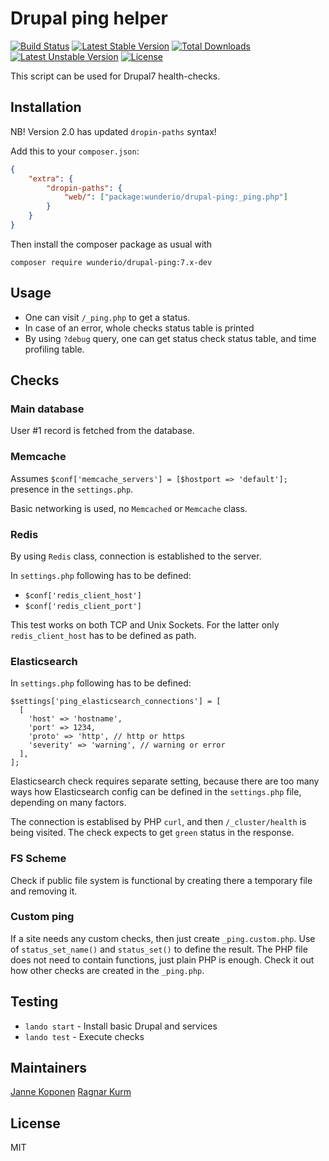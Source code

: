 # Drupal ping helper

[![Build Status](https://travis-ci.org/wunderio/drupal-ping.svg?branch=7.x)](https://travis-ci.org/wunderio/drupal-ping) [![Latest Stable Version](https://poser.pugx.org/wunderio/drupal-ping/v/stable)](https://packagist.org/packages/wunderio/drupal-ping) [![Total Downloads](https://poser.pugx.org/wunderio/drupal-ping/downloads)](https://packagist.org/packages/wunderio/drupal-ping) [![Latest Unstable Version](https://poser.pugx.org/wunderio/drupal-ping/v/unstable)](https://packagist.org/packages/wunderio/drupal-ping) [![License](https://poser.pugx.org/wunderio/drupal-ping/license)](https://packagist.org/packages/wunderio/drupal-ping)

This script can be used for Drupal7 health-checks.

## Installation

NB! Version 2.0 has updated `dropin-paths` syntax!

Add this to your `composer.json`:

```json
{
    "extra": {
        "dropin-paths": {
            "web/": ["package:wunderio/drupal-ping:_ping.php"]
        }
    }
}
```

Then install the composer package as usual with

```
composer require wunderio/drupal-ping:7.x-dev
```

## Usage

* One can visit `/_ping.php` to get a status.
* In case of an error, whole checks status table is printed
* By using `?debug` query, one can get status check status table, and time profiling table.

## Checks

### Main database

User #1 record is fetched from the database.

### Memcache

Assumes `$conf['memcache_servers'] = [$hostport => 'default'];` presence in the `settings.php`.

Basic networking is used, no `Memcached` or `Memcache` class.

### Redis

By using `Redis` class, connection is established to the server.

In `settings.php` following has to be defined:

* `$conf['redis_client_host']`
* `$conf['redis_client_port']`

This test works on both TCP and Unix Sockets.
For the latter only `redis_client_host` has to be defined as path.

### Elasticsearch

In `settings.php` following has to be defined:

```
$settings['ping_elasticsearch_connections'] = [
  [
    'host' => 'hostname',
    'port' => 1234,
    'proto' => 'http', // http or https
    'severity' => 'warning', // warning or error
  ],
];
```

Elasticsearch check requires separate setting, because there are too many ways
how Elasticsearch config can be defined in the `settings.php` file, depending
on many factors.

The connection is establised by PHP `curl`, and then `/_cluster/health` is
being visited. The check expects to get `green` status in the response.

### FS Scheme

Check if public file system is functional
by creating there a temporary file and removing it.

### Custom ping

If a site needs any custom checks, then just create `_ping.custom.php`.
Use of `status_set_name()` and `status_set()` to define the result.
The PHP file does not need to contain functions, just plain PHP is enough.
Check it out how other checks are created in the `_ping.php`.

## Testing

- `lando start` - Install basic Drupal and services
- `lando test` - Execute checks

## Maintainers

[Janne Koponen](https://github.com/tharna)
[Ragnar Kurm](https://github.com/ragnarkurmwunder)

## License

MIT
